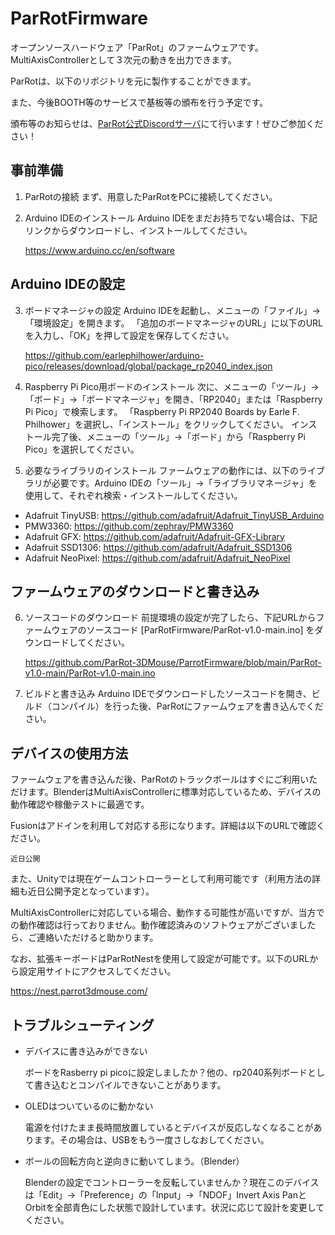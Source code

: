 # ParRotFirmware
オープンソースハードウェア「ParRot」のファームウェアです。MultiAxisControllerとして３次元の動きを出力できます。

ParRotは、以下のリポジトリを元に製作することができます。



また、今後BOOTH等のサービスで基板等の頒布を行う予定です。

頒布等のお知らせは、[ParRot公式Discordサーバ](https://discord.gg/6GQAw36ZpH)にて行います！ぜひご参加ください！

## 事前準備

1. ParRotの接続
まず、用意したParRotをPCに接続してください。

2. Arduino IDEのインストール
Arduino IDEをまだお持ちでない場合は、下記リンクからダウンロードし、インストールしてください。
    
    https://www.arduino.cc/en/software
    


## Arduino IDEの設定

3. ボードマネージャの設定
Arduino IDEを起動し、メニューの「ファイル」→「環境設定」を開きます。
「追加のボードマネージャのURL」に以下のURLを入力し、「OK」を押して設定を保存してください。

    https://github.com/earlephilhower/arduino-pico/releases/download/global/package_rp2040_index.json


4. Raspberry Pi Pico用ボードのインストール
次に、メニューの「ツール」→「ボード」→「ボードマネージャ」を開き、「RP2040」または「Raspberry Pi Pico」で検索します。
「Raspberry Pi RP2040 Boards by Earle F. Philhower」を選択し、「インストール」をクリックしてください。
インストール完了後、メニューの「ツール」→「ボード」から「Raspberry Pi Pico」を選択してください。

5. 必要なライブラリのインストール
ファームウェアの動作には、以下のライブラリが必要です。Arduino IDEの「ツール」→「ライブラリマネージャ」を使用して、それぞれ検索・インストールしてください。
- Adafruit TinyUSB: https://github.com/adafruit/Adafruit_TinyUSB_Arduino
- PMW3360: https://github.com/zephray/PMW3360
- Adafruit GFX: https://github.com/adafruit/Adafruit-GFX-Library
- Adafruit SSD1306: https://github.com/adafruit/Adafruit_SSD1306
- Adafruit NeoPixel: https://github.com/adafruit/Adafruit_NeoPixel

## ファームウェアのダウンロードと書き込み
6. ソースコードのダウンロード
前提環境の設定が完了したら、下記URLからファームウェアのソースコード [ParRotFirmware/ParRot-v1.0-main.ino] をダウンロードしてください。

    https://github.com/ParRot-3DMouse/ParrotFirmware/blob/main/ParRot-v1.0-main/ParRot-v1.0-main.ino


8. ビルドと書き込み
Arduino IDEでダウンロードしたソースコードを開き、ビルド（コンパイル）を行った後、ParRotにファームウェアを書き込んでください。


 
## デバイスの使用方法
ファームウェアを書き込んだ後、ParRotのトラックボールはすぐにご利用いただけます。BlenderはMultiAxisControllerに標準対応しているため、デバイスの動作確認や稼働テストに最適です。

Fusionはアドインを利用して対応する形になります。詳細は以下のURLで確認ください。

    近日公開

また、Unityでは現在ゲームコントローラーとして利用可能です（利用方法の詳細も近日公開予定となっています）。

MultiAxisControllerに対応している場合、動作する可能性が高いですが、当方での動作確認は行っておりません。動作確認済みのソフトウェアがございましたら、ご連絡いただけると助かります。

なお、拡張キーボードはParRotNestを使用して設定が可能です。以下のURLから設定用サイトにアクセスしてください。

   https://nest.parrot3dmouse.com/


## トラブルシューティング

- デバイスに書き込みができない
  
  ボードをRasberry pi picoに設定しましたか？他の、rp2040系列ボードとして書き込むとコンパイルできないことがあります。

- OLEDはついているのに動かない
  
  電源を付けたまま長時間放置しているとデバイスが反応しなくなることがあります。その場合は、USBをもう一度さしなおしてください。

- ボールの回転方向と逆向きに動いてしまう。（Blender）
  
  Blenderの設定でコントローラーを反転していませんか？現在このデバイスは「Edit」→「Preference」の「Input」→「NDOF」Invert Axis PanとOrbitを全部青色にした状態で設計しています。状況に応じて設計を変更してください。



